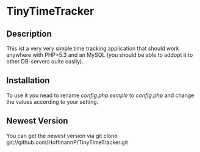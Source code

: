 # TinyTimeTracker #
## Description ##
This ist a very very simple time tracking application that should work anywhere
with PHP>5.3 and an MySQL (you should be able to addopt it to other DB-servers
quite easily).

## Installation ##
To use it you nead to rename *config.php.exmple* to *config.php* and change the
values according to your setting.

## Newest Version ##
You can get the newest version via
    git clone git://github.com/HoffmannP/TinyTimeTracker.git
